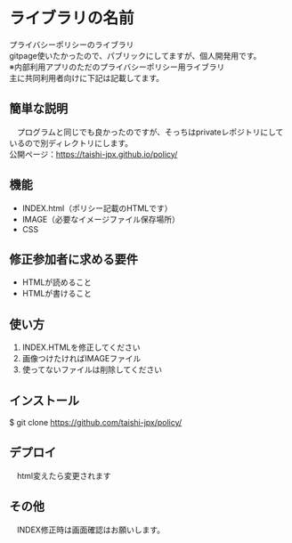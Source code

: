 # ライブラリの名前
プライバシーポリシーのライブラリ<br>
gitpage使いたかったので、パブリックにしてますが、個人開発用です。<br>
※内部利用アプリのただのプライバシーポリシー用ライブラリ<br>
主に共同利用者向けに下記は記載してます。

## 簡単な説明
　プログラムと同じでも良かったのですが、そっちはprivateレポジトリにしているので別ディレクトリにします。<br>
  公開ページ：https://taishi-jpx.github.io/policy/

## 機能

- INDEX.html（ポリシー記載のHTMLです）
- IMAGE（必要なイメージファイル保存場所）
- CSS

## 修正参加者に求める要件

- HTMLが読めること
- HTMLが書けること

## 使い方

1. INDEX.HTMLを修正してください
2. 画像つけたければIMAGEファイル
3. 使ってないファイルは削除してください

## インストール

$ git clone https://github.com/taishi-jpx/policy/

## デプロイ

　html変えたら変更されます

## その他

　INDEX修正時は画面確認はお願いします。
